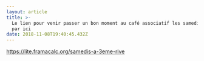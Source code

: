 ```yaml
---
layout: article
title: >-
  Le lien pour venir passer un bon moment au café associatif les samedi, c'est
  par ici
date: 2018-11-08T19:40:45.432Z
---
```

<https://lite.framacalc.org/samedis-a-3eme-rive>
